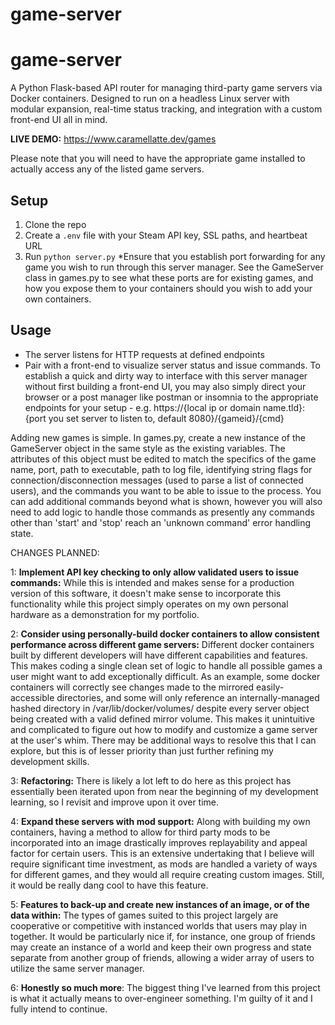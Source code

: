 # game-server

# game-server

A Python Flask-based API router for managing third-party game servers via Docker containers. Designed to run on a headless Linux server with modular expansion, real-time status tracking, and integration with a custom front-end UI all in mind.

**LIVE DEMO:**
https://www.caramellatte.dev/games

Please note that you will need to have the appropriate game installed to actually access any of the listed game servers.

## Setup
1. Clone the repo
2. Create a `.env` file with your Steam API key, SSL paths, and heartbeat URL
3. Run `python server.py`
*Ensure that you establish port forwarding for any game you wish to run through this server manager. See the GameServer class in games.py to see what these ports are for existing games, and how you expose them to your containers should you wish to add your own containers.

## Usage
- The server listens for HTTP requests at defined endpoints
- Pair with a front-end to visualize server status and issue commands. To establish a quick and dirty way to interface with this server manager without first building a front-end UI, you may also simply direct your browser or a post manager like postman or insomnia to the appropriate endpoints for your setup - e.g. https://{local ip or domain name.tld}:{port you set server to listen to, default 8080}/{gameid}/{cmd}


Adding new games is simple. In games.py, create a new instance of the GameServer object in the same style as the existing variables. The attributes of this object must be edited to match the specifics of the game name, port, path to executable, path to log file, identifying string flags for connection/disconnection messages (used to parse a list of connected users), and the commands you want to be able to issue to the process. You can add additional commands beyond what is shown, however you will also need to add logic to handle those commands as presently any commands other than 'start' and 'stop' reach an 'unknown command' error handling state.

CHANGES PLANNED:

1: **Implement API key checking to only allow validated users to issue commands:**
  While this is intended and makes sense for a production version of this software, it doesn't make sense to incorporate this functionality while this project simply operates on my own personal hardware as a demonstration for my portfolio.

2: **Consider using personally-build docker containers to allow consistent performance across different game servers:**
  Different docker containers built by different developers will have different capabilities and features. This makes coding a single clean set of logic to handle all possible games a user might want to add exceptionally difficult. As an example, some docker containers will correctly see changes made to the mirrored easily-accessible directories, and some will only reference an internally-managed hashed directory in /var/lib/docker/volumes/ despite every server object being created with a valid defined mirror volume. This makes it unintuitive and complicated to figure out how to modify and customize a game server at the user's whim. There may be additional ways to resolve this that I can explore, but this is of lesser priority than just further refining my development skills.

3: **Refactoring:**
  There is likely a lot left to do here as this project has essentially been iterated upon from near the beginning of my development learning, so I revisit and improve upon it over time.

4: **Expand these servers with mod support:**
  Along with building my own containers, having a method to allow for third party mods to be incorporated into an image drastically improves replayability and appeal factor for certain users. This is an extensive undertaking that I believe will require significant time investment, as mods are handled a variety of ways for different games, and they would all require creating custom images. Still, it would be really dang cool to have this feature.

5: **Features to back-up and create new instances of an image, or of the data within:**
  The types of games suited to this project largely are cooperative or competitive with instanced worlds that users may play in together. It would be particularly nice if, for instance, one group of friends may create an instance of a world and keep their own progress and state separate from another group of friends, allowing a wider array of users to utilize the same server manager.

6: **Honestly so much more**:
  The biggest thing I've learned from this project is what it actually means to over-engineer something. I'm guilty of it and I fully intend to continue.
  
